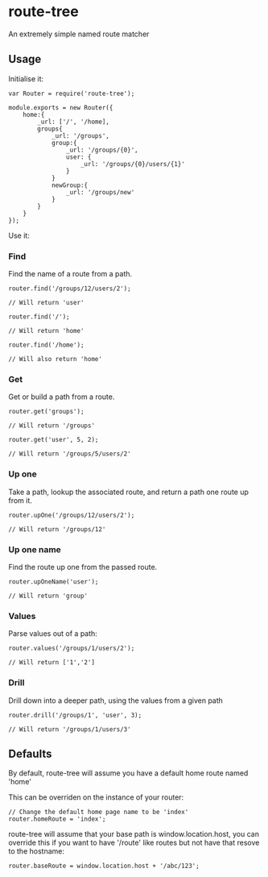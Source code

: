 route-tree
===

An extremely simple named route matcher

## Usage

Initialise it:

    var Router = require('route-tree');

    module.exports = new Router({
        home:{
            _url: ['/', '/home],
            groups{
                _url: '/groups',
                group:{
                    _url: '/groups/{0}',
                    user: {
                        _url: '/groups/{0}/users/{1}'
                    }
                }
                newGroup:{
                    _url: '/groups/new'
                }
            }
        }
    });

Use it:

### Find

Find the name of a route from a path.

    router.find('/groups/12/users/2');

    // Will return 'user'

    router.find('/');

    // Will return 'home'

    router.find('/home');

    // Will also return 'home'

### Get

Get or build a path from a route.

    router.get('groups');

    // Will return '/groups'

    router.get('user', 5, 2);

    // Will return '/groups/5/users/2'

### Up one

Take a path, lookup the associated route, and return a path one route up from it.

    router.upOne('/groups/12/users/2');

    // Will return '/groups/12'

### Up one name

Find the route up one from the passed route.

    router.upOneName('user');

    // Will return 'group'

### Values

Parse values out of a path:

    router.values('/groups/1/users/2');

    // Will return ['1','2']

### Drill

Drill down into a deeper path, using the values from a given path

    router.drill('/groups/1', 'user', 3);

    // Will return '/groups/1/users/3'


## Defaults

By default, route-tree will assume you have a default home route named 'home'

This can be overriden on the instance of your router:

    // Change the default home page name to be 'index'
    router.homeRoute = 'index';

route-tree will assume that your base path is window.location.host, you can override this if you want to have
'/route' like routes but not have that resove to the hostname:

    router.baseRoute = window.location.host + '/abc/123';